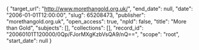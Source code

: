 {
  "target_url": "http://www.morethangold.org.uk/", 
  "end_date": null, 
  "date": "2006-01-01T12:00:00", 
  "slug": 65208473, 
  "publisher": "morethangold.org.uk", 
  "open_access": true, 
  "npld": false, 
  "title": "More than Gold", 
  "subjects": [], 
  "collections": [], 
  "record_id": "20060101T120000/0Qp/FJorMXgKzbVsQA9/nQ==", 
  "scope": "root", 
  "start_date": null
}

